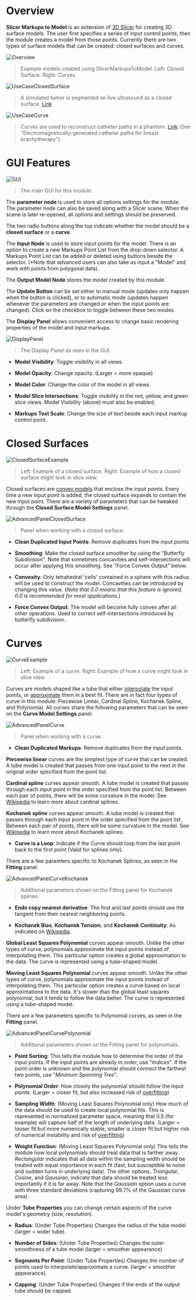 # Overview

**Slicer Markups to Model** is an extension of [3D Slicer](https://www.slicer.org/) for creating 3D surface models. The user first specifies a series of input control points, then the module creates a model from those points. Currently there are two types of surface models that can be created: closed surfaces and curves.

![Overview](https://raw.githubusercontent.com/SlicerIGT/SlicerMarkupsToModel/master/Screenshots/Overview.png?raw=true)
> Example models created using SlicerMarkupsToModel. Left: Closed Surface. Right: Curves.

![UseCaseClosedSurface](https://raw.githubusercontent.com/SlicerIGT/SlicerMarkupsToModel/master/Screenshots/UseCaseIntraopTumorSegmentation.PNG)
> A simulated tumor is segmented on live ultrasound as a closed surface. [Link](https://dx.doi.org/10.1109/TBME.2015.2466591)

![UseCaseCurve](https://raw.githubusercontent.com/SlicerIGT/SlicerMarkupsToModel/master/Screenshots/UseCaseCatheterReconstruction.PNG)
> Curves are used to reconstruct catheter paths in a phantom. [Link](http://imno.ca/sites/default/files/ImNO%202017%20Full%20Program.pdf) (See "Electromagnetically-generated catheter paths for breast brachytherapy")

# GUI Features

![GUI](https://raw.githubusercontent.com/SlicerIGT/SlicerMarkupsToModel/master/Screenshots/GUI.png)
> The main GUI for this module

The **parameter node** is used to store all options settings for the module. The parameter node can also be saved along with a Slicer scene. When the scene is later re-opened, all options and settings should be preserved.

The two radio buttons along the top indicate whether the model should be a **closed surface** or a **curve**.

The **Input Node** is used to store input points for the model. There is an option to create a new Markups Point List from the drop-down selector. A Markups Point List can be added or deleted using buttons beside the selector. (*Note that advanced users can also take as input a "Model" and work with points from polygonal data).

The **Output Model Node** stores the model created by this module.

The **Update Button** can be set either to manual mode (updates only happen when the button is clicked), or to automatic mode (updates happen whenever the parameters are changed or when the input points are changed). Click on the checkbox to toggle between these two modes.

The **Display Panel** allows convenient access to change basic rendering properties of the model and input markups.

![DisplayPanel](https://raw.githubusercontent.com/SlicerIGT/SlicerMarkupsToModel/master/Screenshots/DisplayPanel.png)
> The Display Panel as seen in the GUI.

- **Model Visibility**: Toggle visibility in all views.

- **Model Opacity**: Change opacity. (Larger = more opaque)

- **Model Color**: Change the color of the model in all views.

- **Model Slice Intersections**: Toggle visibility in the red, yellow, and green slice views. Model Visibility (above) must also be enabled.

- **Markups Text Scale**: Change the size of text beside each input markup control point.

# Closed Surfaces

![ClosedSurfaceExample](https://raw.githubusercontent.com/SlicerIGT/SlicerMarkupsToModel/master/Screenshots/ClosedSurfaceExample.png)
> Left: Example of a closed surface. Right: Example of how a closed surface might look in slice view.

Closed surfaces are [convex models](https://en.wikipedia.org/wiki/Convex_hull) that enclose the input points. Every time a new input point is added, the closed surface expands to contain the new input point. There are a variety of parameters that can be tweaked through the **Closed Surface Model Settings** panel.

![AdvancedPanelClosedSurface](https://raw.githubusercontent.com/SlicerIGT/SlicerMarkupsToModel/master/Screenshots/AdvancedPanelClosedSurface.png)
> Panel when working with a closed surface.

- **Clean Duplicated Input Points**: Remove duplicates from the input points

- **Smoothing**: Make the closed surface smoother by using the "Butterfly Subdivision". Note that sometimes concavities and self-intersections will occur after applying this smoothing. See "Force Convex Output" below.

- **Convexity**: Only tetrahedral 'cells' contained in a sphere with this radius will be used to construct the model. Concavities can be introduced by changing this value. (*Note that 0.0 means that this feature is ignored, 0.0 is recommended for most applications.*)

- **Force Convex Output**: The model will become fully convex after all other operations. Used to correct self-intersections introduced by butterfly subdivision.

# Curves

![CurveExample](https://raw.githubusercontent.com/SlicerIGT/SlicerMarkupsToModel/master/Screenshots/CurveExample.png)
> Left: Example of a curve. Right: Example of how a curve might look in slice view.

Curves are models shaped like a tube that either [interpolate](https://en.wikipedia.org/wiki/Spline_interpolation) the input points, or [approximate](https://en.wikipedia.org/wiki/Polynomial_regression) them in a best fit. There are in fact four types of curve in this module: Piecewise Linear, Cardinal Spline, Kochanek Spline, and Polynomial. All curves share the following parameters that can be seen on the **Curve Model Settings** panel.

![AdvancedPanelCurve](https://raw.githubusercontent.com/SlicerIGT/SlicerMarkupsToModel/master/Screenshots/AdvancedPanelCurve.png)
> Panel when working with a curve.

- **Clean Duplicated Markups**: Remove duplicates from the input points.

**Piecewise linear** curves are the simplest type of curve that can be created. A tube model is created that passes from one input point to the next in the original order specified from the point list.

**Cardinal spline** curves appear smooth. A tube model is created that passes through each input point in the order specified from the point list. Between each pair of points, there will be some curvature in the model. See [Wikipedia](https://en.wikipedia.org/wiki/Cubic_Hermite_spline#Cardinal_spline) to learn more about cardinal splines.

**Kochanek spline** curves appear smooth. A tube model is created that passes through each input point in the order specified from the point list. Between each pair of points, there will be some curvature in the model. See [Wikipedia](https://en.wikipedia.org/wiki/Kochanek%E2%80%93Bartels_spline) to learn more about Kochanek splines.

- **Curve is a Loop**: Indicate if the Curve should loop from the last point back to the first point (Valid for splines only).

There are a few paramters specific to Kochanek Splines, as seen in the **Fitting** panel.

![AdvancedPanelCurveKochanek](https://raw.githubusercontent.com/SlicerIGT/SlicerMarkupsToModel/master/Screenshots/AdvancedPanelCurveKochanek.png)
> Additional parameters shown on the Fitting panel for Kochanek splines.

- **Ends copy nearest derivative**: The first and last points should use the tangent from their nearest neighboring points.

- **Kochanek Bias**, **Kochanek Tension**, and **Kochanek Continuity**: As indicated on [Wikipedia](https://en.wikipedia.org/wiki/Kochanek%E2%80%93Bartels_spline).

**Global Least Squares Polynomial** curves appear smooth. Unlike the other types of curve, polynomials approximate the input points instead of interpolating them. This particular option creates a global approximation to the data. The curve is represented using a tube-shaped model.

**Moving Least Squares Polynomial** curves appear smooth. Unlike the other types of curve, polynomials approximate the input points instead of interpolating them. This particular option creates a curve based on local approximations to the data. It's slower than the global least squares polynomial, but it tends to follow the data better. The curve is represented using a tube-shaped model.

There are a few parameters specific to Polynomial curves, as seen in the **Fitting** panel.

![AdvancedPanelCurvePolynomial](https://raw.githubusercontent.com/SlicerIGT/SlicerMarkupsToModel/master/Screenshots/AdvancedPanelCurvePolynomial.png)
> Additional parameters shown on the Fitting panel for polynomials.

- **Point Sorting**: This tells the module how to determine the order of the input points. If the input points are already in order, use "*Indices*". If the point order is unknown *and* the polynomial should connect the farthest two points, use "*Minimum Spanning Tree*".

- **Polynomial Order**: How closely the polynomial should follow the input points. (Larger = closer fit, but also increased risk of [overfitting](https://en.wikipedia.org/wiki/Overfitting))

- **Sampling Width**: (Moving Least Squares Polynomial only) How much of the data should be used to create local polynomial fits. This is represented in normalized parameter space, meaning that 0.5 (for example) will capture half of the length of underlying data. (Larger = looser fit but more numerically stable, smaller is closer fit but higher risk of numerical instability and risk of [overfitting](https://en.wikipedia.org/wiki/Overfitting))

- **Weight Function**: (Moving Least Squares Polynomial only) This tells the module how local polynomials should treat data that is farther away. *Rectangular* indicates that all data within the sampling width should be treated with equal importance in each fit (fast, but susceptible to noise and sudden turns in underlying data). The other options, *Triangular*, *Cosine*, and *Gaussian*, indicate that data should be treated less importantly if it is far away. Note that the *Gaussian* option uses a curve with three standard deviations (capturing 99.7% of the Gaussian curve area).

Under **Tube Properties** you can change certain aspects of the curve model's geometry (size, resolution).

- **Radius**: (Under Tube Properties) Changes the radius of the tube model (larger = wider tube).

- **Number of Sides**: (Under Tube Properties) Changes the outer smoothness of a tube model (larger = smoother appearance).

- **Segments Per Point**: (Under Tube Properties) Changes the number of points used to interpolate/approximate a curve. (larger = smoother appearance).

- **Capping**: (Under Tube Properties) Changes if the ends of the output tube should be capped.


